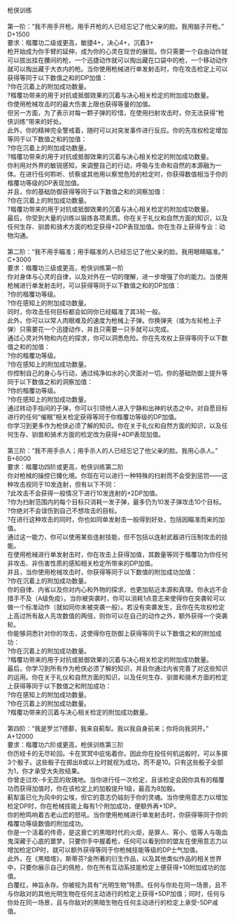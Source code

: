 <title>枪侠</title>
<meta name="GENERATOR" content="WinCHM">
<meta http-equiv="Content-Type" content="text/html; charset=gb2312">
<br>枪侠训练
<br>
<br>第一阶：“我不用手开枪。用手开枪的人已经忘记了他父亲的脸。我用脑子开枪。”
<br>D+1500
<br>要求：楷覆功二级或更高，敏捷4+，决心4+，沉着3+
<br>枪开始成为你手臂的延伸，成为你的心灵在现世的展现。你只需要一个自由动作就可以拔出挂在腰间的枪，一个迅捷动作就可以掏出藏在口袋中的枪，一个移动动作就可以掏出藏于大衣内的枪。当你使用枪械进行单发射击时，你在攻击检定上可以获得等同于以下数值之和的DP加值：
<br>?你在沉着上的附加成功数量。
<br>?楷覆功带来的用于对抗或抵御效果的沉着与决心相关检定的附加成功数量。
<br>你使用枪械攻击时的最大伤害上限也获得等量的加值。
<br>但另一方面，为了表示对每一颗子弹的珍惜，在使用扫射攻击时，你无法获得“枪侠训练”带来的好处。
<br>此外，你的精神完全警戒着，随时可以对突发事件进行反应。你的先攻权检定增加等同于以下数值之和的加值：
<br>?你在沉着上的附加成功数量。
<br>?楷覆功带来的用于对抗或抵御效果的沉着与决心相关检定的附加成功数量。
<br>你利用对外界的敏锐感知，来调整自己的行动，呼吸与生命和自然的本源融为一体。在进行任何聆听、侦察或其他用以察觉危险的检定时，你获得数值相当于你的楷覆功等级的DP表现加值。
<br>并且，你的基础防御获得等同于以下数值之和的洞察加值：
<br>?你在沉着上的附加成功数量。
<br>?楷覆功带来的用于对抗或抵御效果的沉着与决心相关检定的附加成功数量。
<br>最后，你受到大量的训练以锻炼各项素质。你在关于礼仪和自然方面的知识，以及任何生存、驯兽和骑术方面的检定获得+2DP表现加值。你在生存上获得专业：动物沟通。
<br>
<br>第二阶：“我不用手瞄准；用手瞄准的人已经忘记了他父亲的脸。我用眼睛瞄准。”
<br>C+3000
<br>要求：楷覆功三级或更高，枪侠训练第一阶
<br>你对身体与心灵的自律，以及对外在一切的理解，进一步增强了你的能力。当使用枪械进行单发射击时，可以获得等同于以下数值之和的DP加值：
<br>?你的楷覆功等级。
<br>?你在感知上的附加成功数量。
<br>同时，你攻击任何目标都会如同你已经瞄准了其3轮一般。
<br>此外，你可以以常人肉眼难及的速度为枪械上子弹。你换弹夹（或为左轮枪上子弹）只需要花一个迅捷动作，并且只需要一只手就可以完成。
<br>通过心灵对外物和内在的探求，你可以洞悉危险。你在先攻权上获得等同于以下数值之和的加值：
<br>?你的楷覆功等级。
<br>?你在感知上的附加成功数量。
<br>你控制自己的身心与行动，通过纯净如水的心灵面对一切。你的基础防御上提升等同于以下数值之和的洞察加值：
<br>?你的楷覆功等级。
<br>?你在感知上的附加成功数量。
<br>通过转动手指间的子弹，你可以引领他人进入宁静和出神的状态之中。对自愿目标进行的任何“催眠”相关检定获得等同于你楷覆功等级的DP加值。
<br>你学习到更多作为枪侠必须了解的知识。你在关于礼仪和自然方面的知识，以及任何生存、驯兽和骑术方面的检定改为获得+4DP表现加值。
<br>
<br>第三阶：“我不用手杀人；用手杀人的人已经忘记了他父亲的脸。我用心杀人。”
<br>B+6000
<br>要求：楷覆功四阶或更高，枪侠训练第二阶
<br>你对枪械的操控已臻化境。你现在可以进行一种特殊的扫射而不会受到惩罚——这种攻击视同于10发连射，但有以下不同：
<br>?此攻击不会获得一般情况下进行10发连射的+2DP加值。
<br>?你为扫射范围内的每个目标只消耗一发子弹，最多仍为10发子弹攻击10个目标。
<br>?你绝对不会误伤到自己不想攻击的目标。
<br>?在进行这种攻击的同时，你也如同单发射击一般得到好处，包括因瞄准而来的加值。
<br>通过这一能力，你可以使用某些连射技能，但不包括以连射武器进行压制攻击的技能。
<br>在使用枪械进行单发射击时，你在攻击上获得加值，其数量等同于楷覆功为你任何非攻击、非伤害性质的感知相关检定所带来的DP加值。
<br>并且，当你使用枪械攻击时，你获得等同于以下数值的附加成功加值：
<br>?你在沉着上的附加成功数量。
<br>你的自律、内省以及你对内心和外物的探求，也更加贴近本源和真理。你永远不会措手不及（A级免疫）。当你被突袭时，你可以消耗1点意志来使得你在突袭轮可以做一个标准动作（就如同你未被突袭一般）。若没有突袭发生，且你在先攻权检定上高过所有敌人先攻数值的两倍，则你可以在自己的动作之外，额外获得一个突袭轮。
<br>你能够洞悉针对你的攻击，这使得你在防御上获得等同于以下数值之和的附加成功：
<br>?你在沉着上的附加成功数量。
<br>?楷覆功带来的用于对抗或抵御效果的沉着与决心相关检定的附加成功数量。
<br>最后，你学习到所有作为枪侠必须了解的知识，并且你通过内省完善了对这些知识的运用。你在关于礼仪和自然方面的知识，以及任何生存、驯兽和骑术方面的检定上获得等同于以下数值之和附加成功：
<br>?你在感知上的附加成功数量。
<br>?你在沉着上的附加成功数量。
<br>?楷覆功带来的沉着与决心相关检定的附加成功数量。
<br>
<br>第四阶：“我是罗兰?德鄯，我来自蓟犁。我以我自身前来；你将向我洞开。”
<br>A+12000
<br>要求：楷覆功六阶或更高，枪侠训练第三阶
<br>你历经卡的无尽轮回。卡在冥冥中庇佑着你，因此你在投任何机运骰时，可以多掷3个骰子。这些骰子在掷出8或以上时就视为成功，而不是10。只有这些骰子全部为1，你才承受大失败结果。
<br>你曾走过坎-卡无蕊的玫瑰地。当你进行任一次检定，且该检定会因你具有的楷覆功而获得加值时，你在该检定上的加骰提升1级，最高为8加骰。
<br>蓟犁虽已化为风中的尘埃，但它的意志仍铭刻于你的灵魂。当你使用意志力以增加检定DP时，你在枪械技能上每有1个附加成功，便额外再+1DP。
<br>你的枪鸣响着古老山峦的怒吼。当你使用枪械进行单发射击时，你获得等同于你的楷覆功等级数值的附加成功。
<br>你是一个活着的传奇，是这衰亡的黑暗时代的火炬，是罪人、宵小、低等人与吸血鬼深藏于心底的噩梦。只要你手中握着枪，任何可以看到你的盟友在使用意志力以增加检定DP时，就可以额外获得等同于你枪械技能等级的DP士气加值。
<br>此外，在《黑暗塔》，斯蒂芬?金所著的衍生作品，以及其他类似作品的相关世界中，只要你展示自己的佩枪，你在所有互动系技能检定上便获得+10附加成功的加值。
<br>白覆红，神旨永存。你被视为具有“光明生物”特质。任何与你处在同一场景，且不与你敌对的其他光明生物在任何主动进行的检定上获得+5DP加值；同时，任何与你处在同一场景，且与你敌对的黑暗生物在任何主动进行的检定上承受-5DP减值。
<br>